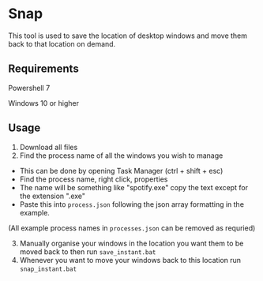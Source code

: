 # Snap

This tool is used to save the location of desktop windows and move them back to that location on demand.

## Requirements
Powershell 7

Windows 10 or higher

## Usage
1. Download all files
2. Find the process name of all the windows you wish to manage
- This can be done by opening Task Manager (ctrl + shift + esc)
- Find the process name, right click, properties
- The name will be something like "spotify.exe" copy the text except for the extension ".exe"
- Paste this into `process.json` following the json array formatting in the example.

(All example process names in `processes.json` can be removed as requried)

3. Manually organise your windows in the location you want them to be moved back to then run `save_instant.bat`
5. Whenever you want to move your windows back to this location run `snap_instant.bat`
